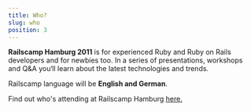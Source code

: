```yaml
---
title: Who?
slug: who
position: 3
---
```


__Railscamp Hamburg 2011__ is for experienced Ruby and Ruby on Rails
developers and for newbies too. In a series of presentations, workshops
and Q&A you‘ll learn about the latest technologies and trends.

Railscamp language will be __English and German__.

Find out who's attending at Railscamp Hamburg <a href="http://de.amiando.com/MYAXOGB.html?page=598306" target="_blank">here.</a>
